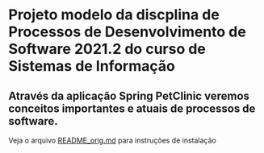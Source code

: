 # **Projeto modelo da discplina de Processos de Desenvolvimento de Software 2021.2 do curso de Sistemas de Informação**

## Através da aplicação Spring PetClinic veremos conceitos importantes e atuais de processos de software.

Veja o arquivo [README_orig.md](./README_orig.md) para instruções de instalação
